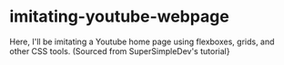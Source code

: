 # imitating-youtube-webpage
Here, I'll be imitating a Youtube home page using flexboxes, grids, and other CSS tools. (Sourced from SuperSimpleDev's tutorial}
